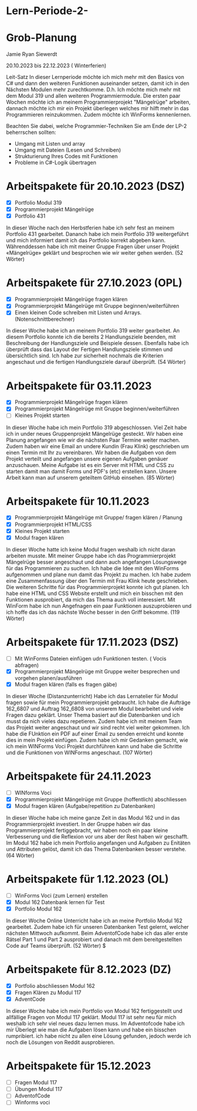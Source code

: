 # Lern-Periode-2-
# Grob-Planung
Jamie Ryan Siewerdt

20.10.2023 bis 22.12.2023 ( Winterferien)

Leit-Satz
In dieser Lernperiode möchte ich mich mehr mit den Basics von C# und dann den weiteren Funktionen auseinander setzen, damit ich in den Nächsten Modulen mehr zurechtkomme. D.h. Ich möchte mich mehr mit dem Modul 319 und allen weiteren Programmiermodule. Die ersten paar Wochen möchte ich an meinem Programmierprojekt "Mängelrüge" arbeiten, dannach möchte ich mir ein Projekt überlegen welches mir hilft mehr in das Programmieren reinzukommen. 
Zudem möchte ich WinForms kennenlernen. 

Beachten Sie dabei, welche Programmier-Techniken Sie am Ende der LP-2 beherrschen sollten:

- Umgang mit Listen und array
- Umgang mit Dateien (Lesen und Schreiben)
- Strukturierung Ihres Codes mit Funktionen
- Probleme in C#-Logik übertragen



# Arbeitspakete für 20.10.2023 (DSZ)
- [x] Portfolio Modul 319 
- [x] Programmierprojekt Mängelrüge 
- [x] Portfolio 431

In dieser Woche nach den Herbstferien habe ich sehr fest an meinem Portfolio 431 gearbeitet. Dananch habe ich mein Portfolio 319 weitergeführt und mich informiert damit ich das Portfolio korrekt abgeben kann. Währenddessen habe ich mit meiner Gruppe Fragen über unser Projekt «Mängelrüge» geklärt und besprochen wie wir weiter gehen werden. (52 Wörter)

# Arbeitspakete für 27.10.2023 (OPL)
- [x] Programmierprojekt Mängelrüge fragen klären 
- [x] Programmierprojekt Mängelrüge mit Gruppe beginnen/weiterführen 
- [x] Einen kleinen Code schreiben mit Listen und Arrays. (Notenschnittberechner) 

In dieser Woche habe ich an meinem Portfolio 319 weiter gearbeitet. An diesem Portfolio konnte ich die bereits 2 Handlungsziele beenden, mit Beschreibung der Handlungsziele und Beispiele dessen. Ebenfalls habe ich überprüft dass das Layout der Fertigen Handlungsziele stimmen und übersichtlich sind. Ich habe zur sicherheit nochmals die Kriterien angeschaut und die fertigen Handlungsziele darauf überprüft. (54 Wörter)

# Arbeitspakete für 03.11.2023 
- [x] Programmierprojekt Mängelrüge fragen klären 
- [x] Programmierprojekt Mängelrüge mit Gruppe beginnen/weiterführen 
- [ ] Kleines Projekt starten

In dieser Woche habe ich mein Portfolio 319 abgeschlossen. Viel Zeit habe ich in under neues Gruppenprojekt Mängelrüge gesteckt. Wir haben eine Planung angefangen wie wir die nächsten Paar Termine weiter machen. Zudem haben wir eine Email an undere Kundin (Frau Klink) geschrieben um einen Termin mit Ihr zu vereinbaren. Wir haben die Aufgaben von dem Projekt verteilt und angefangen unsere eigenen Aufgaben genäuer anzuschauen. Meine Aufgabe ist es ein Server mit HTML und CSS zu starten damit man damit Forms und PDF's (etc) erstellen kann. Unsere Arbeit kann man auf unserem geteiltem GitHub einsehen. (85 Wörter)

# Arbeitspakete für 10.11.2023 
- [x] Programmierprojekt Mängelrüge mit Gruppe/ fragen klären / Planung
- [x] Programmierprojekt HTML/CSS
- [x] Kleines Projekt starten
- [x] Modul fragen klären

In dieser Woche hatte ich keine Modul fragen weshalb ich nicht daran arbeiten musste. Mit meiner Gruppe habe ich das Programmierprojekt Mängelrüge besser angeschaut und dann auch angefangen Lösungswege für das Programmieren zu suchen. Ich habe die Idee mit den WinForms aufgenommen und plane nun damit das Projekt zu machen. 
Ich habe zudem eine Zusammenfassung über den Termin mit Frau Klink heute geschrieben. Die weiteren Schritte für das Programmierprojekt konnte ich gut planen. 
Ich habe eine HTML und CSS Website erstellt und mich ein bisschen mit den Funktionen ausprobiert, da mich das Thema auch voll interessiert. 
Mit WinForm habe ich nun Angefnagen ein paar Funktionen auszuprobieren und ich hoffe das ich das nächste Woche besser in den Griff bekomme. (119 Wörter) 

# Arbeitspakete für 17.11.2023 (DSZ) 
- [ ] Mit WinForms Dateien einfügen udn Funktionen testen. ( Vocis abfragen)
- [x] Programmierprojekt Mängelrüge mit Gruppe weiter besprechen und vorgehen planen/ausführen
- [x] Modul fragen klären (falls es fragen gäbe)

In dieser Woche (Distanzunterricht) Habe ich das Lernatelier für Modul fragen sowie für mein Programmierprojekt gebraucht. Ich habe die Aufträge 162_6807 und Auftrag 162_6808 von unserem Modul bearbeitet und viele Fragen dazu geklärt. Unser Thema basiert auf die Datenbanken und ich musst da nich vieles dazu repetieren. Zudem habe ich mit meinem Team das Projekt weiter angeschaut und wir sind recht viel weiter gekommen. Ich habe die FUnktion ein PDF auf einer Email zu senden erreicht und konnte dies in mein Projekt einfügen.
Zudem habe ich mir Gedanken gemacht, wie ich mein WINForms Voci Projekt durchführen kann und habe die Schritte und die Funktionen von WINForms angeschaut. (107 Wörter) 

# Arbeitspakete für 24.11.2023

- [ ] WINforms Voci
- [x] Programmierprojekt Mängelrüge mit Gruppe (hoffentlich) abschliessen
- [x] Modul fragen klären (Aufgabe/repetition zu Datenbanken)

In dieser Woche habe ich meine ganze Zeit in das Modul 162 und in das Programmierprojekt investiert. In der Gruppe haben wir das Programmierprojekt fertiggebracht, wir haben noch ein paar kleine Verbesserung und die Reflexion vor uns aber der Rest haben wir geschafft. Im Modul 162 habe ich mein Portfolio angefangen und Aufgaben zu Enitäten und Attributen gelöst, damit ich das Thema Datenbanken besser verstehe. (64 Wörter) 

# Arbeitspakete für 1.12.2023 (OL) 

- [ ] WinForms Voci (zum Lernen) erstellen
- [x] Modul 162 Datenbank lernen für Test
- [x] Portfolio Modul 162
      
In dieser Woche Online Unterricht habe ich an meine Portfolio Modul 162 gearbeitet. Zudem habe ich für unseren Datenbanken Test gelernt, welcher nächsten Mittwoch aufkommt. Beim AdventofCode habe ich das aller erste Rätsel Part 1 und Part 2 ausprobiert und danach mit dem bereitgestellten Code auf Teams überprüft. (52 Wörter) $

# Arbeitspakete für 8.12.2023 (DZ)

- [x] Portfolio abschliessen Modul 162
- [x] Fragen Klären zu Modul 117
- [x] AdventCode
      
In dieser Woche habe ich mein Portfolio von Modul 162 fertiggestellt und allfällige Fragen von Modul 117 geklärt. Modul 117 ist sehr neu für mich weshalb ich sehr viel neues dazu lernen muss. Im Adventofcode habe ich mir Überlegt wie man die Aufgaben lösen kann und habe ein bisschen rumpribiert. ich habe nicht zu allen eine Lösung gefunden, jedoch werde ich noch die Lösungen von Reddit ausprobieren. 

# Arbeitspakete für 15.12.2023

- [ ] Fragen Modul 117 
- [ ] Übungen Modul 117
- [ ] AdventofCode
- [ ] Winforms voci 
